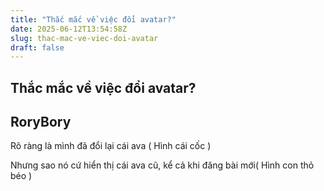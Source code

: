 ```yaml
---
title: "Thắc mắc về việc đổi avatar?"
date: 2025-06-12T13:54:58Z
slug: thac-mac-ve-viec-doi-avatar
draft: false
---
```


## Thắc mắc về việc đổi avatar?

## RoryBory

Rõ ràng là mình đã đổi lại cái ava ( Hình cái cốc )
 
Nhưng sao nó cứ hiển thị cái ava cũ, kể cả khi đăng bài mới( Hình con thỏ béo )